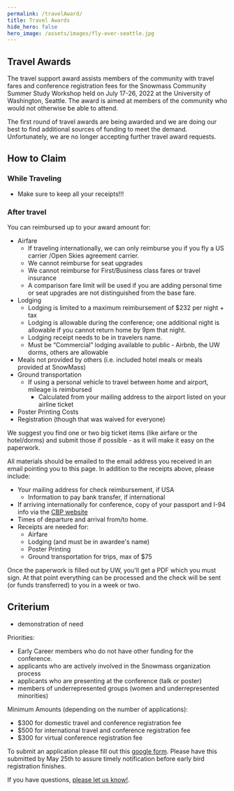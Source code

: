 ```yaml
---
permalink: /travelAward/
title: Travel Awards
hide_hero: false
hero_image: /assets/images/fly-over-seattle.jpg
---
```


## Travel Awards

The travel support award assists members of the community with travel fares and conference registration fees for the Snowmass Community Summer Study Workshop held on July 17-26, 2022 at the University of Washington, Seattle. The award is aimed at members of the community who would not otherwise be able to attend.

The first round of travel awards are being awarded and we are doing our best to find additional sources of funding to meet the demand. Unfortunately, we are no longer accepting further travel award requests.

## How to Claim

### While Traveling

* Make sure to keep all your receipts!!!

### After travel

You can reimbursed up to your award amount for:

* Airfare
  * If traveling internationally, we can only reimburse you if you fly a US carrier /Open Skies agreement carrier.
  * We cannot reimburse for seat upgrades
  * We cannot reimburse for First/Business class fares or travel insurance
  * A comparison fare limit will be used if you are adding personal time or seat upgrades are not distinguished from the base fare.
* Lodging
  * Lodging is limited to a maximum reimbursement of $232 per night + tax
  * Lodging is allowable during the conference; one additional night is allowable if you cannot return home by 9pm that night.
  * Lodging receipt needs to be in travelers name.
  * Must be “Commercial” lodging available to public ‐ Airbnb, the UW dorms, others are allowable
* Meals not provided by others (i.e. included hotel meals or meals provided at SnowMass)
* Ground transportation
  * If using a personal vehicle to travel between home and airport, mileage is reimbursed
    * Calculated from your mailing address to the airport listed on your airline ticket
* Poster Printing Costs
* Registration (though that was waived for everyone)

We suggest you find one or two big ticket items (like airfare or the hotel/dorms) and submit those if possible - as it will make it easy on the paperwork.

All materials should be emailed to the email address you received in an email pointing you to this page. In addition to the receipts above, please include:

* Your mailing address for check reimbursement, if USA
  * Information to pay bank transfer, if international
* If arriving internationally for conference, copy of your passport and I-94 info via the [CBP website](https://i94.cbp.dhs.gov/I94/#/home)
* Times of departure and arrival from/to home.
* Receipts are needed for:
  * Airfare
  * Lodging (and must be in awardee's name)
  * Poster Printing
  * Ground transportation for trips, max of $75

Once the paperwork is filled out by UW, you'll get a PDF which you must sign. At that point everything can be processed and the check will be sent (or funds transferred) to you in a week or two.

## Criterium

- demonstration of need

Priorities:

- Early Career members who do not have other funding for the conference.
- applicants who are actively involved in the Snowmass organization process 
- applicants who are presenting at the conference (talk or poster)
- members of underrepresented groups (women and underrepresented minorities)

Minimum Amounts (depending on the number of applications):

- $300 for domestic travel and conference registration fee
- $500 for international travel and conference registration fee
- $300 for virtual conference registration fee

To submit an application please fill out this [google form](https://forms.gle/EtEwoWwPwUWoqLZA6). Please have this submitted by May 25th to assure timely notification before early bird registration finishes.

If you have questions, [please let us know!](mailto:snowmass-loc2022@uw.edu).
